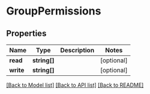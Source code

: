 # GroupPermissions

## Properties
Name | Type | Description | Notes
------------ | ------------- | ------------- | -------------
**read** | **string[]** |  | [optional] 
**write** | **string[]** |  | [optional] 

[[Back to Model list]](../README.md#documentation-for-models) [[Back to API list]](../README.md#documentation-for-api-endpoints) [[Back to README]](../README.md)


